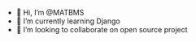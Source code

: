 - 👋 Hi, I’m @MATBMS
- 🌱 I’m currently learning Django
- 💞️ I’m looking to collaborate on open source project

<!---
- 👋 Hi, I’m @MATBMS
- 👀 I’m interested in ...
- 🌱 I’m currently learning Django
- 💞️ I’m looking to collaborate on open source project
- 📫 How to reach me ...
--->
